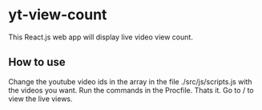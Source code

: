 # yt-view-count
This React.js web app will display live video view count.
## How to use
Change the youtube video ids in the array in the file ./src/js/scripts.js with the videos you want. Run the commands in the Procfile. Thats it. Go to / to view the live views.
